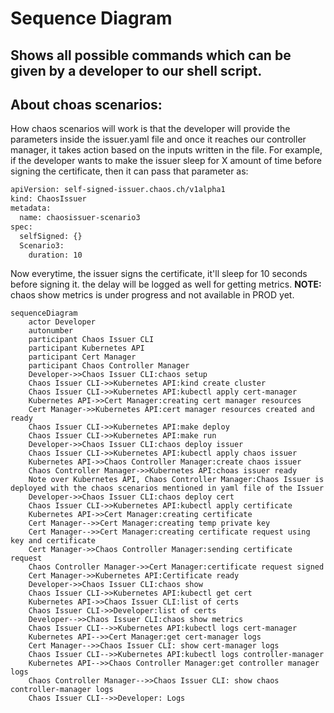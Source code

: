 # Sequence Diagram #
## Shows all possible commands which can be given by a developer to our shell script. ##
## About choas scenarios: ##
How chaos scenarios will work is that the developer will provide the parameters inside the issuer.yaml file and once it reaches our controller manager, it takes action based on the inputs written in the file. For example, if the developer wants to make the issuer sleep for X amount of time before signing the certificate, then it can pass that parameter as: 
```sh
apiVersion: self-signed-issuer.chaos.ch/v1alpha1
kind: ChaosIssuer
metadata:
  name: chaosissuer-scenario3
spec:
  selfSigned: {}
  Scenario3:
    duration: 10
```
Now everytime, the issuer signs the certificate, it'll sleep for 10 seconds before signing it. the delay will be logged as well for getting metrics.
**NOTE:** chaos show metrics is under progress and not available in PROD yet.

```mermaid
sequenceDiagram
    actor Developer
    autonumber
    participant Chaos Issuer CLI
    participant Kubernetes API
    participant Cert Manager
    participant Chaos Controller Manager
    Developer->>Chaos Issuer CLI:chaos setup
    Chaos Issuer CLI->>Kubernetes API:kind create cluster
    Chaos Issuer CLI->>Kubernetes API:kubectl apply cert-manager
    Kubernetes API->>Cert Manager:creating cert manager resources
    Cert Manager->>Kubernetes API:cert manager resources created and ready
    Chaos Issuer CLI->>Kubernetes API:make deploy
    Chaos Issuer CLI->>Kubernetes API:make run
    Developer->>Chaos Issuer CLI:chaos deploy issuer
    Chaos Issuer CLI->>Kubernetes API:kubectl apply chaos issuer
    Kubernetes API->>Chaos Controller Manager:create chaos issuer
    Chaos Controller Manager->>Kubernetes API:choas issuer ready
    Note over Kubernetes API, Chaos Controller Manager:Chaos Issuer is deployed with the chaos scenarios mentioned in yaml file of the Issuer
    Developer->>Chaos Issuer CLI:chaos deploy cert
    Chaos Issuer CLI->>Kubernetes API:kubectl apply certificate
    Kubernetes API->>Cert Manager:creating certificate
    Cert Manager-->>Cert Manager:creating temp private key
    Cert Manager-->>Cert Manager:creating certificate request using key and certificate
    Cert Manager->>Chaos Controller Manager:sending certificate request
    Chaos Controller Manager->>Cert Manager:certificate request signed
    Cert Manager->>Kubernetes API:Certificate ready
    Developer->>Chaos Issuer CLI:chaos show
    Chaos Issuer CLI->>Kubernetes API:kubectl get cert
    Kubernetes API->>Chaos Issuer CLI:list of certs
    Chaos Issuer CLI->>Developer:list of certs
    Developer-->>Chaos Issuer CLI:chaos show metrics
    Chaos Issuer CLI-->>Kubernetes API:kubectl logs cert-manager
    Kubernetes API-->>Cert Manager:get cert-manager logs
    Cert Manager-->>Chaos Issuer CLI: show cert-manager logs
    Chaos Issuer CLI-->>Kubernetes API:kubectl logs controller-manager
    Kubernetes API-->>Chaos Controller Manager:get controller manager logs
    Chaos Controller Manager-->>Chaos Issuer CLI: show chaos controller-manager logs
    Chaos Issuer CLI-->>Developer: Logs
```

